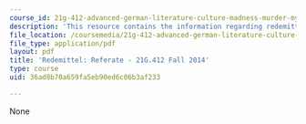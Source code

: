 ```yaml
---
course_id: 21g-412-advanced-german-literature-culture-madness-murder-mysteries-fall-2014
description: 'This resource contains the information regarding redemittel: referate.'
file_location: /coursemedia/21g-412-advanced-german-literature-culture-madness-murder-mysteries-fall-2014/36ad8b70a659fa5eb90ed6c06b3af233_MIT21G_412F14_Wk2-3_Red.pdf
file_type: application/pdf
layout: pdf
title: 'Redemittel: Referate - 21G.412 Fall 2014'
type: course
uid: 36ad8b70a659fa5eb90ed6c06b3af233

---
```

None